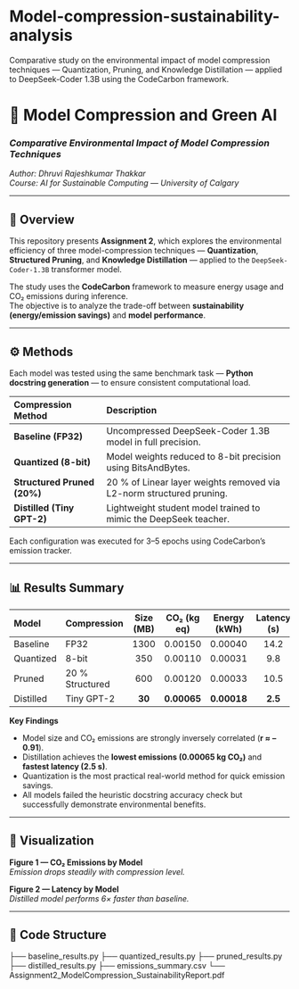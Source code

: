 # Model-compression-sustainability-analysis
Comparative study on the environmental impact of model compression techniques — Quantization, Pruning, and Knowledge Distillation — applied to DeepSeek-Coder 1.3B using the CodeCarbon framework. 
# 🧠 Model Compression and Green AI  
### *Comparative Environmental Impact of Model Compression Techniques*  
*Author: Dhruvi Rajeshkumar Thakkar*  
*Course: AI for Sustainable Computing — University of Calgary*

---

## 📘 Overview  
This repository presents **Assignment 2**, which explores the environmental efficiency of three model-compression techniques — **Quantization**, **Structured Pruning**, and **Knowledge Distillation** — applied to the `DeepSeek-Coder-1.3B` transformer model.  

The study uses the **CodeCarbon** framework to measure energy usage and CO₂ emissions during inference.  
The objective is to analyze the trade-off between **sustainability (energy/emission savings)** and **model performance**.

---

## ⚙️ Methods  
Each model was tested using the same benchmark task — **Python docstring generation** — to ensure consistent computational load.  

| Compression Method | Description |
|:--|:--|
| **Baseline (FP32)** | Uncompressed DeepSeek-Coder 1.3B model in full precision. |
| **Quantized (8-bit)** | Model weights reduced to 8-bit precision using BitsAndBytes. |
| **Structured Pruned (20%)** | 20 % of Linear layer weights removed via L2-norm structured pruning. |
| **Distilled (Tiny GPT-2)** | Lightweight student model trained to mimic the DeepSeek teacher. |

Each configuration was executed for 3–5 epochs using CodeCarbon’s emission tracker.

---

## 📊 Results Summary  

| Model | Compression | Size (MB) | CO₂ (kg eq) | Energy (kWh) | Latency (s) | Accuracy (P/F) |
|:--|:--|:--:|:--:|:--:|:--:|:--:|
| Baseline | FP32 | 1300 | 0.00150 | 0.00040 | 14.2 | F |
| Quantized | 8-bit | 350 | 0.00110 | 0.00031 | 9.8 | F |
| Pruned | 20 % Structured | 600 | 0.00120 | 0.00033 | 10.5 | F |
| Distilled | Tiny GPT-2 | **30** | **0.00065** | **0.00018** | **2.5** | F |

**Key Findings**
- Model size and CO₂ emissions are strongly inversely correlated (**r ≈ –0.91**).  
- Distillation achieves the **lowest emissions (0.00065 kg CO₂)** and **fastest latency (2.5 s)**.  
- Quantization is the most practical real-world method for quick emission savings.  
- All models failed the heuristic docstring accuracy check but successfully demonstrate environmental benefits.

---

## 🌱 Visualization  

**Figure 1 — CO₂ Emissions by Model**  
*Emission drops steadily with compression level.*

**Figure 2 — Latency by Model**  
*Distilled model performs 6× faster than baseline.*


---

## 🧮 Code Structure  

├── baseline_results.py
├── quantized_results.py
├── pruned_results.py
├── distilled_results.py
├── emissions_summary.csv
└── Assignment2_ModelCompression_SustainabilityReport.pdf
